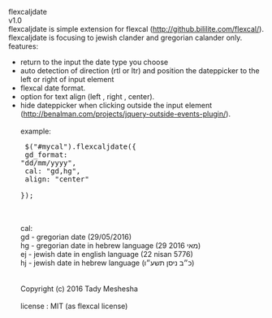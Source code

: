 flexcaljdate <br>
v1.0<br>
flexcaljdate is simple extension for flexcal (http://github.bililite.com/flexcal/).<br>
flexcaljdate is focusing to jewish clander and gregorian calander only.<br>
features:<br>
  - return to the input the date type you choose
  - auto detection of direction (rtl or ltr) and position the dateppicker to the left or right of input element
  - flexcal date format.
  - option for text align (left , right , center).
  - hide dateppicker when clicking outside the input element (http://benalman.com/projects/jquery-outside-events-plugin/).
<br><br>
example:<br><pre>
	$("#mycal").flexcaljdate({ <br>
	       	gd_format: "dd/mm/yyyy", <br>
	       	cal:		"gd,hg", <br>
	       	align: "center" <br>
	});</pre><br><br>
cal:<br>
  gd - gregorian date (29/05/2016)<br>
  hg - gregorian date in hebrew language (29 מאי 2016)<br>
  ej - jewish date in english language (22 nisan 5776)<br>
  hj - jewish date in hebrew language (כ״ב ניסן תשע״ו)<br>
<br><br>
Copyright (c) 2016 Tady Meshesha
<br><br>
license : MIT  (as flexcal license)
